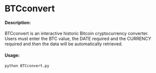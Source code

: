 # BTCconvert

#### Description:

BTCconvert is an interactive historic Bitcoin cryptocurrency converter.
Users must enter the BTC value, the DATE required and the CURRENCY required and then the data will be automatically retrieved.

#### Usage:

```
python BTCconvert.py
```
